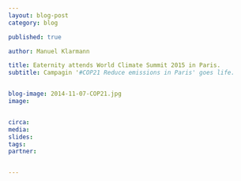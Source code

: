 ```yaml
---
layout: blog-post
category: blog

published: true

author: Manuel Klarmann

title: Eaternity attends World Climate Summit 2015 in Paris.
subtitle: Campagin '#COP21 Reduce emissions in Paris' goes life.


blog-image: 2014-11-07-COP21.jpg
image: 


circa: 
media: 
slides:
tags:
partner:


---
```


